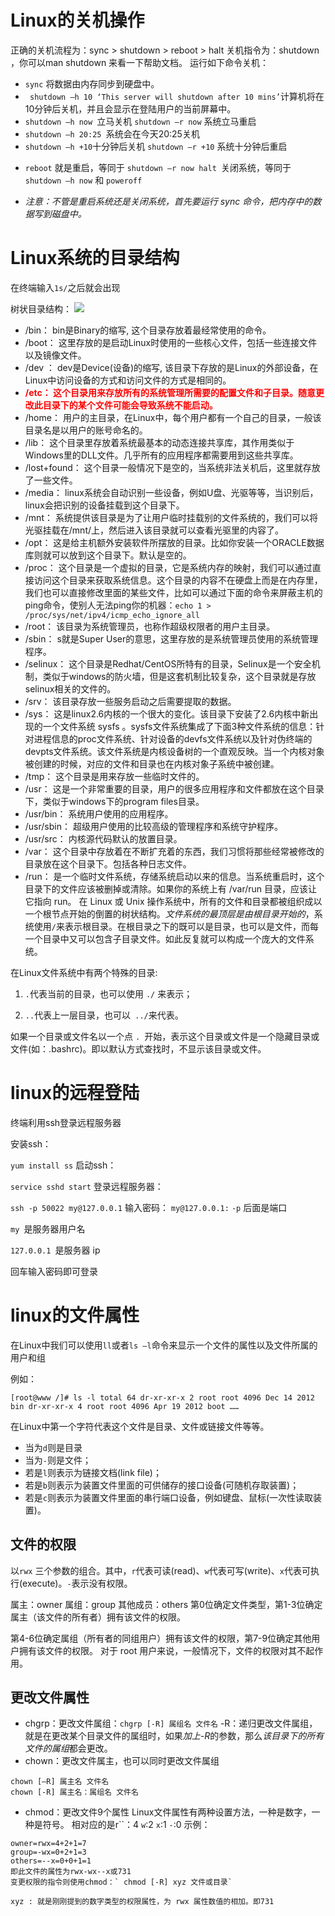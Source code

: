 # Linux的关机操作
正确的关机流程为：sync > shutdown > reboot > halt
关机指令为：shutdown ，你可以man shutdown 来看一下帮助文档。
运行如下命令关机： 
+ `sync` 将数据由内存同步到硬盘中。
+ ` shutdown –h 10 ‘This server will shutdown after 10 mins’`计算机将在10分钟后关机，并且会显示在登陆用户的当前屏幕中。
+ `shutdown –h now `立马关机 `shutdown –r now` 系统立马重启 
+ `shutdown –h 20:25 `系统会在今天20:25关机 
+ ` shutdown –h +10 `十分钟后关机  `shutdown –r +10` 系统十分钟后重启
*  `reboot` 就是重启，等同于 `shutdown –r now halt `关闭系统，等同于`shutdown –h now` 和 `poweroff`
+ *注意：不管是重启系统还是关闭系统，首先要运行 sync 命令，把内存中的数据写到磁盘中。*
#  Linux系统的目录结构
在终端输入`1s/`之后就会出现

树状目录结构：
![](http://www.runoob.com/wp-content/uploads/2014/06/363003_1227493859FdXT.png)

+  /bin：
bin是Binary的缩写, 这个目录存放着最经常使用的命令。
+ /boot：
 这里存放的是启动Linux时使用的一些核心文件，包括一些连接文件以及镜像文件。
+ /dev ：
dev是Device(设备)的缩写, 该目录下存放的是Linux的外部设备，在Linux中访问设备的方式和访问文件的方式是相同的。
+ <font color="red">**/etc：
这个目录用来存放所有的系统管理所需要的配置文件和子目录。随意更改此目录下的某个文件可能会导致系统不能启动。**</font>
+ /home：
用户的主目录，在Linux中，每个用户都有一个自己的目录，一般该目录名是以用户的账号命名的。
+ /lib：
这个目录里存放着系统最基本的动态连接共享库，其作用类似于Windows里的DLL文件。几乎所有的应用程序都需要用到这些共享库。
+ /lost+found：
这个目录一般情况下是空的，当系统非法关机后，这里就存放了一些文件。
+ /media：
linux系统会自动识别一些设备，例如U盘、光驱等等，当识别后，linux会把识别的设备挂载到这个目录下。
+ /mnt：
系统提供该目录是为了让用户临时挂载别的文件系统的，我们可以将光驱挂载在/mnt/上，然后进入该目录就可以查看光驱里的内容了。
+ /opt：
 这是给主机额外安装软件所摆放的目录。比如你安装一个ORACLE数据库则就可以放到这个目录下。默认是空的。
+ /proc：
这个目录是一个虚拟的目录，它是系统内存的映射，我们可以通过直接访问这个目录来获取系统信息。这个目录的内容不在硬盘上而是在内存里，我们也可以直接修改里面的某些文件，比如可以通过下面的命令来屏蔽主机的ping命令，使别人无法ping你的机器：`echo 1 > /proc/sys/net/ipv4/icmp_echo_ignore_all`
+ /root：
该目录为系统管理员，也称作超级权限者的用户主目录。
+ /sbin：
s就是Super User的意思，这里存放的是系统管理员使用的系统管理程序。
+ /selinux：
 这个目录是Redhat/CentOS所特有的目录，Selinux是一个安全机制，类似于windows的防火墙，但是这套机制比较复杂，这个目录就是存放selinux相关的文件的。
+ /srv：
 该目录存放一些服务启动之后需要提取的数据。
+ /sys：
 这是linux2.6内核的一个很大的变化。该目录下安装了2.6内核中新出现的一个文件系统 sysfs 。sysfs文件系统集成了下面3种文件系统的信息：针对进程信息的proc文件系统、针对设备的devfs文件系统以及针对伪终端的devpts文件系统。该文件系统是内核设备树的一个直观反映。当一个内核对象被创建的时候，对应的文件和目录也在内核对象子系统中被创建。
+ /tmp：
这个目录是用来存放一些临时文件的。
+ /usr：
 这是一个非常重要的目录，用户的很多应用程序和文件都放在这个目录下，类似于windows下的program files目录。
+  /usr/bin：
系统用户使用的应用程序。
+ /usr/sbin：
超级用户使用的比较高级的管理程序和系统守护程序。
+ /usr/src：
内核源代码默认的放置目录。
+ /var：
这个目录中存放着在不断扩充着的东西，我们习惯将那些经常被修改的目录放在这个目录下。包括各种日志文件。
+ /run：
是一个临时文件系统，存储系统启动以来的信息。当系统重启时，这个目录下的文件应该被删掉或清除。如果你的系统上有 /var/run 目录，应该让它指向 run。
在 Linux 或 Unix 操作系统中，所有的文件和目录都被组织成以一个根节点开始的倒置的树状结构。*文件系统的最顶层是由根目录开始的*，系统使用` / `来表示根目录。在根目录之下的既可以是目录，也可以是文件，而每一个目录中又可以包含子目录文件。如此反复就可以构成一个庞大的文件系统。

在Linux文件系统中有两个特殊的目录:

1. `.`代表当前的目录，也可以使用 `./` 来表示；

2. `..`代表上一层目录，也可以` ../`来代表。

如果一个目录或文件名以一个点 `. `开始，表示这个目录或文件是一个隐藏目录或文件(如：.bashrc)。即以默认方式查找时，不显示该目录或文件。

# linux的远程登陆

终端利用ssh登录远程服务器

安装ssh：

`yum install ss`
启动ssh：

`service sshd start`
登录远程服务器：

`ssh -p 50022 my@127.0.0.1`
输入密码：
`my@127.0.0.1:`
`-p` 后面是端口

`my `是服务器用户名

`127.0.0.1 `是服务器 ip

回车输入密码即可登录

# linux的文件属性

在Linux中我们可以使用`ll`或者`ls –l`命令来显示一个文件的属性以及文件所属的用户和组

例如：
```
[root@www /]# ls -l total 64 dr-xr-xr-x 2 root root 4096 Dec 14 2012 bin dr-xr-xr-x 4 root root 4096 Apr 19 2012 boot ……
```
在Linux中第一个字符代表这个文件是目录、文件或链接文件等等。
+ 当为`d`则是目录
+ 当为`-`则是文件；
+ 若是`l`则表示为链接文档(link file)；
+ 若是`b`则表示为装置文件里面的可供储存的接口设备(可随机存取装置)；
+ 若是`c`则表示为装置文件里面的串行端口设备，例如键盘、鼠标(一次性读取装置)。
## 文件的权限
以`rwx` 三个参数的组合。其中，`r`代表可读(read)、`w`代表可写(write)、`x`代表可执行(execute)。`-`表示没有权限。

属主：owner 属组：group 其他成员：others
第0位确定文件类型，第1-3位确定属主（该文件的所有者）拥有该文件的权限。

第4-6位确定属组（所有者的同组用户）拥有该文件的权限，第7-9位确定其他用户拥有该文件的权限。
对于 root 用户来说，一般情况下，文件的权限对其不起作用。
## 更改文件属性
+ chgrp：更改文件属组：`chgrp [-R] 属组名 文件名`
-R：递归更改文件属组，就是在更改某个目录文件的属组时，如果*加上-R*的参数，那么*该目录下的所有文件的属组*都会更改。 
+ chown：更改文件属主，也可以同时更改文件属组
```
chown [–R] 属主名 文件名
chown [-R] 属主名：属组名 文件名
```
+ chmod：更改文件9个属性
Linux文件属性有两种设置方法，一种是数字，一种是符号。
相对应的是r``：4  `w`:2  `x`:1  `-`:0
示例：
```
owner=rwx=4+2+1=7
group=-wx=0+2+1=3
others=--x=0+0+1=1
即此文件的属性为rwx-wx--x或731
变更权限的指令则使用chmod：` chmod [-R] xyz 文件或目录`

xyz : 就是刚刚提到的数字类型的权限属性，为 rwx 属性数值的相加。即731
```

